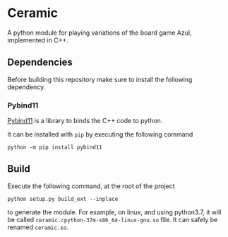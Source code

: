 # Ceramic
A python module for playing variations of the board game Azul, implemented in C++.

## Dependencies

Before building this repository make sure to install the following dependency.

### Pybind11

[Pybind11](https://github.com/pybind/pybind11) is a library to binds the C++ code to python.

It can be installed with `pip` by executing the following command
```
python -m pip install pybind11
```


## Build

Execute the following command, at the root of the project
```
python setup.py build_ext --inplace
```
to generate the module.
For example, on linux, and using python3.7, it will be called `ceramic.cpython-37m-x86_64-linux-gnu.so` file.
It can safely be renamed `ceramic.so`.